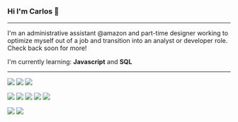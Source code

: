 ### Hi I'm Carlos 👋
***
I'm an administrative assistant @amazon and part-time designer working to optimize myself out of a job and transition into an analyst or developer role. Check back soon for more!

I'm currently learning: **Javascript** and **SQL**


***
<picture><img src="https://img.shields.io/badge/CSS-001427?logo=css3&style=flat-square"></picture> <picture><img src="https://img.shields.io/badge/HTML-001427?logo=html5&style=flat-square"></picture> <picture><img src="https://img.shields.io/badge/Javascript-001427?logo=javascript&style=flat-square"></picture>

<picture><img src="https://img.shields.io/badge/After Effects-001427?logo=adobeaftereffects&style=flat-square"></picture> <picture><img src="https://img.shields.io/badge/Dreamweaver-001427?logo=adobedreamweaver&style=flat-square"></picture> <picture><img src="https://img.shields.io/badge/Illustrator-001427?logo=adobeillustrator&style=flat-square"></picture> <picture><img src="https://img.shields.io/badge/InDesign-001427?logo=adobeindesign&style=flat-square"></picture>  <picture><img src="https://img.shields.io/badge/Photoshop-001427?logo=adobephotoshop&style=flat-square"></picture> 

<picture><img src="https://img.shields.io/badge/Excel-001427?logo=microsoftexcel&style=flat-square"></picture> <picture><img src="https://img.shields.io/badge/VBA Selenium-001427?logo=selenium&style=flat-square"></picture> 


